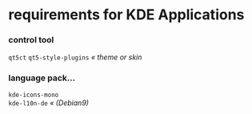 # requirements for KDE Applications
### control tool
`qt5ct` `qt5-style-plugins` _« theme or skin_


### language pack…

`kde-icons-mono`  
`kde-l10n-de` _« (Debian9)_